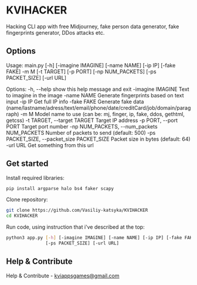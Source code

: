 # KVIHACKER
Hacking CLI app with free Midjourney, fake person data generator, fake fingerprints generator, DDos attacks etc.

## Options
Usage: main.py [-h] [-imagine IMAGINE] [-name NAME] [-ip IP] [-fake FAKE] -m M [-t TARGET] [-p PORT] [-np NUM_PACKETS]
               [-ps PACKET_SIZE] [-url URL]

Options:
  -h, --help            show this help message and exit
  -imagine IMAGINE      Text to imagine in the image
  -name NAME            Generate fingerprints based on text input
  -ip IP                Get full IP info
  -fake FAKE            Generate fake data
                        (name/lastname/adress/text/email/phone/date/creditCard/job/domain/paragraph)
  -m M                  Model name to use (can be: mj, finger, ip, fake, ddos, gethtml, getcss)
  -t TARGET, --target TARGET
                        Target IP address
  -p PORT, --port PORT  Target port number
  -np NUM_PACKETS, --num_packets NUM_PACKETS
                        Number of packets to send (default: 500)
  -ps PACKET_SIZE, --packet_size PACKET_SIZE
                        Packet size in bytes (default: 64)
  -url URL              Get something from this url

## Get started

Install required libraries:
```Bash
pip install argparse halo bs4 faker scapy
```
Clone repository:
```Bash
git clone https://github.com/Vasiliy-katsyka/KVIHACKER
cd KVIHACKER
```
Run code, using instruction that i've described at the top:
```Bash
python3 app.py [-h] [-imagine IMAGINE] [-name NAME] [-ip IP] [-fake FAKE] -m M [-t TARGET] [-p PORT] [-np NUM_PACKETS]
               [-ps PACKET_SIZE] [-url URL]
```

## Help & Contribute
Help & Contribute - kviappsgames@gmail.com
